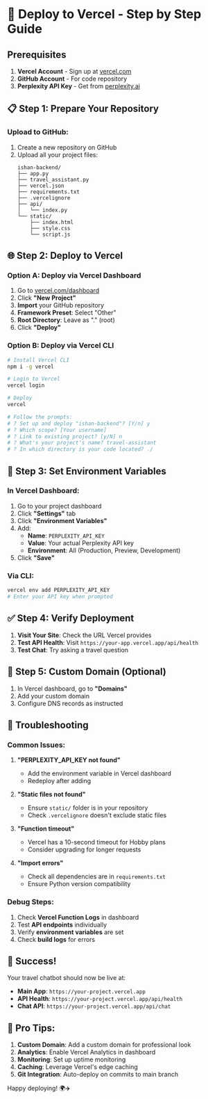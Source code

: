 # 🚀 Deploy to Vercel - Step by Step Guide

## Prerequisites
1. **Vercel Account** - Sign up at [vercel.com](https://vercel.com)
2. **GitHub Account** - For code repository
3. **Perplexity API Key** - Get from [perplexity.ai](https://perplexity.ai)

## 📋 Step 1: Prepare Your Repository

### Upload to GitHub:
1. Create a new repository on GitHub
2. Upload all your project files:
   ```
   ishan-backend/
   ├── app.py
   ├── travel_assistant.py
   ├── vercel.json
   ├── requirements.txt
   ├── .vercelignore
   ├── api/
   │   └── index.py
   └── static/
       ├── index.html
       ├── style.css
       └── script.js
   ```

## 🌐 Step 2: Deploy to Vercel

### Option A: Deploy via Vercel Dashboard
1. Go to [vercel.com/dashboard](https://vercel.com/dashboard)
2. Click **"New Project"**
3. **Import** your GitHub repository
4. **Framework Preset**: Select "Other"
5. **Root Directory**: Leave as "." (root)
6. Click **"Deploy"**

### Option B: Deploy via Vercel CLI
```bash
# Install Vercel CLI
npm i -g vercel

# Login to Vercel
vercel login

# Deploy
vercel

# Follow the prompts:
# ? Set up and deploy "ishan-backend"? [Y/n] y
# ? Which scope? [Your username]
# ? Link to existing project? [y/N] n
# ? What's your project's name? travel-assistant
# ? In which directory is your code located? ./
```

## 🔑 Step 3: Set Environment Variables

### In Vercel Dashboard:
1. Go to your project dashboard
2. Click **"Settings"** tab
3. Click **"Environment Variables"**
4. Add:
   - **Name**: `PERPLEXITY_API_KEY`
   - **Value**: Your actual Perplexity API key
   - **Environment**: All (Production, Preview, Development)
5. Click **"Save"**

### Via CLI:
```bash
vercel env add PERPLEXITY_API_KEY
# Enter your API key when prompted
```

## ✅ Step 4: Verify Deployment

1. **Visit Your Site**: Check the URL Vercel provides
2. **Test API Health**: Visit `https://your-app.vercel.app/api/health`
3. **Test Chat**: Try asking a travel question

## 🔧 Step 5: Custom Domain (Optional)

1. In Vercel dashboard, go to **"Domains"**
2. Add your custom domain
3. Configure DNS records as instructed

## 🚨 Troubleshooting

### Common Issues:

1. **"PERPLEXITY_API_KEY not found"**
   - Add the environment variable in Vercel dashboard
   - Redeploy after adding

2. **"Static files not found"**
   - Ensure `static/` folder is in your repository
   - Check `.vercelignore` doesn't exclude static files

3. **"Function timeout"**
   - Vercel has a 10-second timeout for Hobby plans
   - Consider upgrading for longer requests

4. **"Import errors"**
   - Check all dependencies are in `requirements.txt`
   - Ensure Python version compatibility

### Debug Steps:
1. Check **Vercel Function Logs** in dashboard
2. Test **API endpoints** individually
3. Verify **environment variables** are set
4. Check **build logs** for errors

## 🎉 Success!

Your travel chatbot should now be live at:
- **Main App**: `https://your-project.vercel.app`
- **API Health**: `https://your-project.vercel.app/api/health`
- **Chat API**: `https://your-project.vercel.app/api/chat`

## 📝 Pro Tips:

1. **Custom Domain**: Add a custom domain for professional look
2. **Analytics**: Enable Vercel Analytics in dashboard
3. **Monitoring**: Set up uptime monitoring
4. **Caching**: Leverage Vercel's edge caching
5. **Git Integration**: Auto-deploy on commits to main branch

Happy deploying! 🌍✈️ 